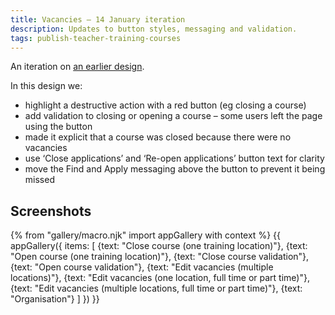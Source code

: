 ```yaml
---
title: Vacancies – 14 January iteration
description: Updates to button styles, messaging and validation.
tags: publish-teacher-training-courses
---
```

An iteration on [an earlier design](/publish-teacher-training-courses/vacancies).

In this design we:

* highlight a destructive action with a red button (eg closing a course)
* add validation to closing or opening a course – some users left the page using the button
* made it explicit that a course was closed because there were no vacancies
* use ‘Close applications’ and ‘Re-open applications’ button text for clarity
* move the Find and Apply messaging above the button to prevent it being missed

## Screenshots

{% from "gallery/macro.njk" import appGallery with context %}
{{ appGallery({
  items: [
    {text: "Close course (one training location)"},
    {text: "Open course (one training location)"},
    {text: "Close course validation"},
    {text: "Open course validation"},
    {text: "Edit vacancies (multiple locations)"},
    {text: "Edit vacancies (one location, full time or part time)"},
    {text: "Edit vacancies (multiple locations, full time or part time)"},
    {text: "Organisation"}
  ]
}) }}

